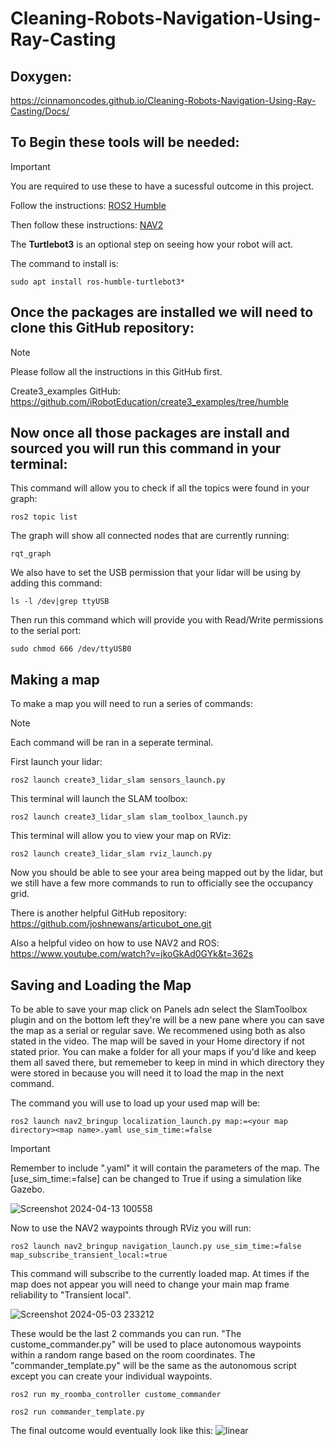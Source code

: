 # Cleaning-Robots-Navigation-Using-Ray-Casting

## Doxygen: 

https://cinnamoncodes.github.io/Cleaning-Robots-Navigation-Using-Ray-Casting/Docs/

## To Begin these tools will be needed:
> [!IMPORTANT]
> You are required to use these to have a sucessful outcome in this project.

Follow the instructions: [ROS2 Humble](https://docs.ros.org/en/humble/Installation/Ubuntu-Install-Debians.html)

Then follow these instructions: [NAV2](https://navigation.ros.org/getting_started/index.html)

The **Turtlebot3** is an optional step on seeing how your robot will act.

The command to install is: 
``` 
sudo apt install ros-humble-turtlebot3*
```

## Once the packages are installed we will need to clone this GitHub repository:

> [!NOTE]
> Please follow all the instructions in this GitHub first.

Create3_examples GitHub: https://github.com/iRobotEducation/create3_examples/tree/humble

## Now once all those packages are install and sourced you will run this command in your terminal:
This command will allow you to check if all the topics were found in your graph:
```
ros2 topic list
```
The graph will show all connected nodes that are currently running:
```
rqt_graph
```

We also have to set the USB permission that your lidar will be using by adding this command: 
```
ls -l /dev|grep ttyUSB
```
Then run this command which will provide you with Read/Write permissions to the serial port:
```
sudo chmod 666 /dev/ttyUSB0
```
## Making a map

To make a map you will need to run a series of commands:
> [!NOTE]
> Each command will be ran in a seperate terminal.

First launch your lidar:
```
ros2 launch create3_lidar_slam sensors_launch.py
```
This terminal will launch the SLAM toolbox:
```
ros2 launch create3_lidar_slam slam_toolbox_launch.py
```
This terminal will allow you to view your map on RViz:
```
ros2 launch create3_lidar_slam rviz_launch.py
```
Now you should be able to see your area being mapped out by the lidar, but we still have a few more commands to run to officially see the occupancy grid.

There is another helpful GitHub repository:
https://github.com/joshnewans/articubot_one.git

Also a helpful video on how to use NAV2 and ROS: https://www.youtube.com/watch?v=jkoGkAd0GYk&t=362s

## Saving and Loading the Map

To be able to save your map click on Panels adn select the SlamToolbox plugin and on the bottom left they're will be a new pane where you can save the map as a serial or regular save. We recommened using both as also stated in the video.
The map will be saved in your Home directory if not stated prior. You can make a folder for all your maps if you'd like and keep them all saved there, but rememeber to keep in mind in which directory they were stored in because you will need it to
load the map in the next command.

The command you will use to load up your used map will be:
```
ros2 launch nav2_bringup localization_launch.py map:=<your map directory><map name>.yaml use_sim_time:=false
```
> [!IMPORTANT]
> Remember to include ".yaml" it will contain the parameters of the map.
The [use_sim_time:=false] can be changed to True if using a simulation like Gazebo.

![Screenshot 2024-04-13 100558](https://github.com/CinnamonCodes/Cleaning-Robots-Navigation-Using-Ray-Casting/assets/128179393/f607e554-cc7f-4f3e-a8e0-8246278e89cc)

Now to use the NAV2 waypoints through RViz you will run:
```
ros2 launch nav2_bringup navigation_launch.py use_sim_time:=false map_subscribe_transient_local:=true 
```
This command will subscribe to the currently loaded map. At times if the map does not appear you will need to change your main map frame reliability to "Transient local".

![Screenshot 2024-05-03 233212](https://github.com/CinnamonCodes/Cleaning-Robots-Navigation-Using-Ray-Casting/assets/128179393/452ce3c9-b9bd-4d0c-92cd-51fcf1f762ce)

These would be the last 2 commands you can run. "The custome_commander.py" will be used to place autonomous waypoints within a random range based on the room coordinates. The "commander_template.py" will be the same as the autonomous script except you can create your individual waypoints.
```
ros2 run my_roomba_controller custome_commander

ros2 run commander_template.py
```
The final outcome would eventually look like this:
![linear](https://github.com/CinnamonCodes/Cleaning-Robots-Navigation-Using-Ray-Casting/assets/128179393/864fa341-6c34-4f1a-951a-d3bfe8b2a692)



